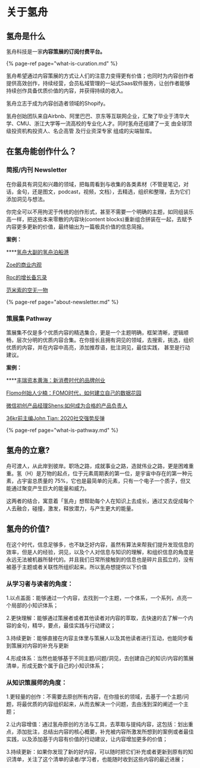 # 关于氢舟

## 氢舟是什么

氢舟科技是一家**内容策展的订阅付费平台。** 

{% page-ref page="what-is-curation.md" %}

氢舟希望通过内容策展的方式让人们的注意力变得更有价值；也同时为内容创作者提供高效创作，持续经营，会员私域管理的一站式Saas软件服务，让创作者能够持续创作具备优质价值的内容，并获得持续的收入。

氢舟立志于成为内容创造者领域的Shopify。

氢舟创始团队来自Airbnb、阿里巴巴、京东等互联网企业，汇聚了毕业于清华大学、CMU、浙江大学等一流高校的专业化人才。同时氢舟还组建了一支 由全球顶级投资机构投资人、名企高管 及行业资深专家 组成的尖端智库。

## 在氢舟能创作什么？

### 简报/内刊 Newsletter 

在你最具有洞见和兴趣的领域，把每周看到与收集的各类素材（不管是笔记，对话，金句，还是图文，podcast，视频，文档），去精选，组织和整理，去为它们添加洞见与想法。

你完全可以不用拘泥于传统的创作形式，甚至不需要一个明确的主题，如同组装乐高一样，把这些本来零散的内容块\(content blocks\)重新组合拼装在一起，去赋予内容更多更新的价值，最终输出为一篇极具价值的信息简报。

**案例：**

\*\*\*\*[氢舟大副的氢舟泊船港](https://hypper.cn/creatorprofile/67)

[Zoe的商业内观](https://hypper.cn/creatorprofile/714?ref_code=)

[Roc的增长备忘录](%20https://hypper.cn/creatorprofile/7)

[范米索的空无一物](https://hypper.cn/creatorprofile/733)

{% page-ref page="about-newsletter.md" %}



### 策展集 Pathway

策展集不仅是多个优质内容的精选集合，更是一个主题明确，框架清晰，逻辑顺畅，层次分明的优质内容合集。在你擅长且拥有洞见的领域，去搜索，挑选，组织优质的内容，并在内容中高亮，添加推荐语，批注洞见，最佳实践， 甚至是行动建议。

**案例：**

\*\*\*\*[丰瑞资本黄海：新消费时代的品牌创业](https://pathway.hypper.cn/pathway/29)

[Flomo创始人少楠：FOMO时代，如何建立自己的数据花园](https://pathway.hypper.cn/pathway/22)

[微信初创产品经理Shens:如何成为合格的产品负责人](https://pathway.hypper.cn/pathway/25)

[36kr前主编John Tian: 2020社交强势反弹](https://pathway.hypper.cn/pathway/27)

{% page-ref page="what-is-pathway.md" %}

 

## 氢舟的立意?

舟可渡人，从此岸到彼岸。职场之路，成就事业之路，造就伟业之路，更是困难重重。氢（H）是万物的起点，位于元素周期表的第一位，是宇宙中存在的第一种元素，占宇宙总质量的 75%，它也是最简单的元素，只有一个电子一个质子，但又能通过聚变产生巨大的能量和威力。

这两者的结合，寓意着「氢舟」想帮助每个人在知识上去成长，通过又去促成每个人去融合，碰撞，激发，释放潜力，与产生更大的能量。



## 氢舟的价值?

在这个时代，信息足够多，也不缺乏好内容，虽然有算法来帮我们提升发现信息的效率，但是人的经验，洞见，以及个人对信息与知识的理解，和组织信息的角度是永远无法被机器所替代的。并且我们日常所接触到的信息也是碎片且孤立的，没有被基于主题或者关联性所组织起来。所以氢舟想提供以下价值

### **从学习者与读者的角度：**

1.以点盖面：能够通过一个内容，去找到一个主题，一个体系，一个系列，点亮一个局部的小知识体系；  
  
2.更快理解：能够通过策展者或者其他读者对内容的萃取，去快速的去了解一个内容的金句，精华，要点，最佳实践与行动建议；  
  
3.持续更新：能够直接在内容主体里与策展人以及其他读者进行互动，也能同步看到策展对内容的补充与更新  
  
4.形成体系：当然也能够基于不同主题/问题/洞见，去创建自己的知识/内容的策展清单，形成无数个属于自己的小知识体系；

### **从知识策展师的角度：**

1.更轻量的创作：不需要去原创所有内容，在你擅长的领域，去基于一个主题/问题，将最优质的内容组织起来，从而去解决一个问题，去由浅到深的阐述一个主题；  
  
2.让内容增值：通过氢舟原创的方法与工具，去萃取与提纯内容，这包括：划出重点，添加批注，总结出内容的核心概要，补充被内容所激发所想到的案例或者最佳实践，以及添加基于内容有价值的行动建议，让内容增加更多的价值；  
  
3.持续更新：如果你发现了新的好内容，可以随时把它们补充或者更新到原有的知识清单，关注了这个清单的读者/学习者，也能随时收到这些内容的最近进展；



